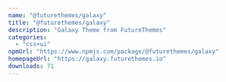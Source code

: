 ```yaml
---
name: "@futurethemes/galaxy"
title: "@futurethemes/galaxy"
description: "Galaxy Theme from FutureThemes"
categories:
  - "css+ui"
npmUrl: "https://www.npmjs.com/package/@futurethemes/galaxy"
homepageUrl: "https://galaxy.futurethemes.io"
downloads: 71
---
```

